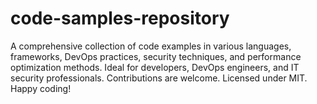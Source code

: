 # code-samples-repository
A comprehensive collection of code examples in various languages, frameworks, DevOps practices, security techniques, and performance optimization methods. Ideal for developers, DevOps engineers, and IT security professionals. Contributions are welcome. Licensed under MIT.  
Happy coding!
